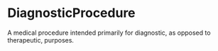 # DiagnosticProcedure

A medical procedure intended primarily for diagnostic, as opposed to therapeutic, purposes.
